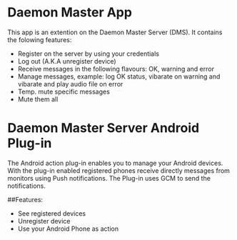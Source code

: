Daemon Master App
===

This app is an extention on the Daemon Master Server (DMS). It contains the folowing features:

- Register on the server by using your credentials
- Log out (A.K.A unregister device)
- Receive messages in the following flavours: OK, warning and error
- Manage messages, example: log OK status, vibarate on warning and vibarate and play audio file on error
- Temp. mute specific messages
- Mute them all


Daemon Master Server Android Plug-in
===

The Android action plug-in enables you to manage your Android devices. With the plug-in enabled registered phones receive directly messages from monitors using Push notifications. 
The Plug-in uses GCM to send the notifications. 

##Features:

- See registered devices
- Unregister device
- Use your Android Phone as action
